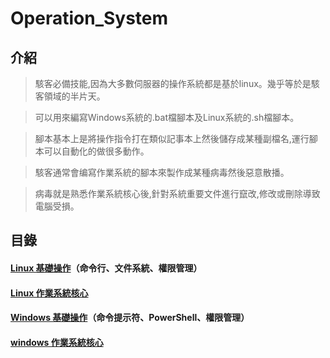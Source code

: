 # Operation_System
## 介紹
> 駭客必備技能,因為大多數伺服器的操作系統都是基於linux。幾乎等於是駭客領域的半片天。

> 可以用來編寫Windows系統的.bat檔腳本及Linux系統的.sh檔腳本。

> 腳本基本上是將操作指令打在類似記事本上然後儲存成某種副檔名,運行腳本可以自動化的做很多動作。

> 駭客通常會编寫作業系統的腳本來製作成某種病毒然後惡意散播。

> 病毒就是熟悉作業系統核心後,針對系統重要文件進行竄改,修改或刪除導致電腦受損。
## 目錄
#### [Linux 基礎操作](https://github.com/shawnhuang125/Operation_System/blob/main/linux/linux_operate.md)（命令行、文件系統、權限管理）
#### [Linux 作業系統核心]()
#### [Windows 基礎操作]()（命令提示符、PowerShell、權限管理）
#### [windows 作業系統核心]()
